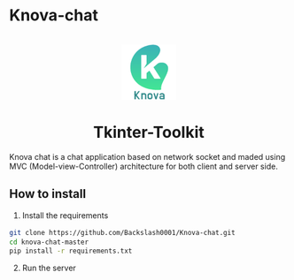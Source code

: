 # Knova-chat

<br />
<div align="center">
  <img src="knova-logo.Png" alt="Logo" width="100" height="100">
  <h1 align="center">Tkinter-Toolkit</h1>
</div>

Knova chat is a chat application based on network socket and maded using MVC (Model-view-Controller) architecture for both client and server side.

## How to install
1. Install the requirements
```bash
git clone https://github.com/Backslash0001/Knova-chat.git
cd knova-chat-master
pip install -r requirements.txt
```

2. Run the server
